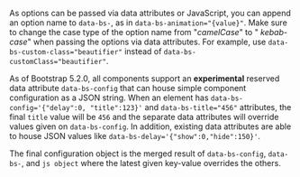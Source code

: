 As options can be passed via data attributes or JavaScript, you can append an option name to `data-bs-`, as
in `data-bs-animation="{value}"`. Make sure to change the case type of the option name from "_camelCase_" to "
_kebab-case_" when passing the options via data attributes. For example, use `data-bs-custom-class="beautifier"` instead
of `data-bs-customClass="beautifier"`.

As of Bootstrap 5.2.0, all components support an **experimental** reserved data attribute `data-bs-config` that can
house simple component configuration as a JSON string. When an element has `data-bs-config='{"delay":0, "title":123}'`
and `data-bs-title="456"` attributes, the final `title` value will be `456` and the separate data attributes will
override values given on `data-bs-config`. In addition, existing data attributes are able to house JSON values
like `data-bs-delay='{"show":0,"hide":150}'`.

The final configuration object is the merged result of `data-bs-config`, `data-bs-`, and `js object` where the latest
given key-value overrides the others.
